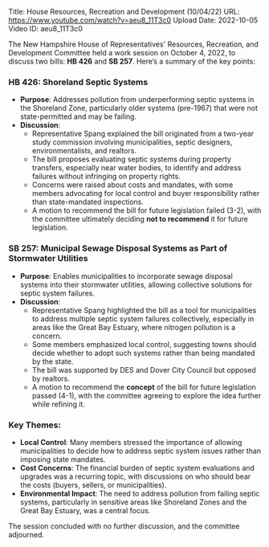 Title: House Resources, Recreation and Development (10/04/22)
URL: https://www.youtube.com/watch?v=aeu8_11T3c0
Upload Date: 2022-10-05
Video ID: aeu8_11T3c0

The New Hampshire House of Representatives' Resources, Recreation, and Development Committee held a work session on October 4, 2022, to discuss two bills: **HB 426** and **SB 257**. Here’s a summary of the key points:

### **HB 426: Shoreland Septic Systems**
- **Purpose**: Addresses pollution from underperforming septic systems in the Shoreland Zone, particularly older systems (pre-1967) that were not state-permitted and may be failing.
- **Discussion**:
  - Representative Spang explained the bill originated from a two-year study commission involving municipalities, septic designers, environmentalists, and realtors.
  - The bill proposes evaluating septic systems during property transfers, especially near water bodies, to identify and address failures without infringing on property rights.
  - Concerns were raised about costs and mandates, with some members advocating for local control and buyer responsibility rather than state-mandated inspections.
  - A motion to recommend the bill for future legislation failed (3-2), with the committee ultimately deciding **not to recommend** it for future legislation.

### **SB 257: Municipal Sewage Disposal Systems as Part of Stormwater Utilities**
- **Purpose**: Enables municipalities to incorporate sewage disposal systems into their stormwater utilities, allowing collective solutions for septic system failures.
- **Discussion**:
  - Representative Spang highlighted the bill as a tool for municipalities to address multiple septic system failures collectively, especially in areas like the Great Bay Estuary, where nitrogen pollution is a concern.
  - Some members emphasized local control, suggesting towns should decide whether to adopt such systems rather than being mandated by the state.
  - The bill was supported by DES and Dover City Council but opposed by realtors.
  - A motion to recommend the **concept** of the bill for future legislation passed (4-1), with the committee agreeing to explore the idea further while refining it.

### **Key Themes**:
- **Local Control**: Many members stressed the importance of allowing municipalities to decide how to address septic system issues rather than imposing state mandates.
- **Cost Concerns**: The financial burden of septic system evaluations and upgrades was a recurring topic, with discussions on who should bear the costs (buyers, sellers, or municipalities).
- **Environmental Impact**: The need to address pollution from failing septic systems, particularly in sensitive areas like Shoreland Zones and the Great Bay Estuary, was a central focus.

The session concluded with no further discussion, and the committee adjourned.